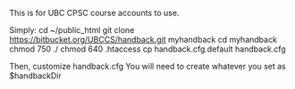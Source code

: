This is for UBC CPSC course accounts to use.

Simply:
cd ~/public\_html
git clone https://bitbucket.org/UBCCS/handback.git myhandback
cd myhandback
chmod 750 ./
chmod 640 .htaccess
cp handback.cfg.default handback.cfg

Then, customize handback.cfg
You will need to create whatever you set as $handbackDir
